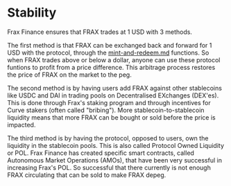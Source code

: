 # Stability

Frax Finance ensures that FRAX trades at 1 USD with 3 methods.

The first method is that FRAX can be exchanged back and forward for 1 USD with the protocol, through the [mint-and-redeem.md](mint-and-redeem.md "mention") functions. So when FRAX trades above or below a dollar, anyone can use these protocol funtions to profit from a price difference. This arbitrage process restores the price of FRAX on the market to the peg.

The second method is by having users add FRAX against other stablecoins like USDC and DAI in trading pools on Decentralised EXchanges (DEX'es). This is done through Frax's staking program and through incentives for Curve stakers (often called "bribing"). More stablecoin-to-stablecoin liquidity means that more FRAX can be bought or sold before the price is impacted.

The third method is by having the protocol, opposed to users, own the liquidity in the stablecoin pools. This is also called Protocol Owned Liquidity or POL. Frax Finance has created specific smart contracts, called Autonomous Market Operations (AMOs), that have been very successful in increasing Frax's POL. So successful that there currently is not enough FRAX circulating that can be sold to make FRAX depeg.

